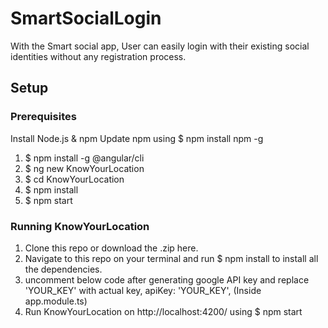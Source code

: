 # SmartSocialLogin
With the Smart social app, User can easily login with their existing social identities without any registration process.

## Setup

### Prerequisites

Install Node.js & npm
Update npm using $ npm install npm -g

1. $ npm install -g @angular/cli
2. $ ng new KnowYourLocation
3. $ cd KnowYourLocation
4. $ npm install
6. $ npm start	

### Running KnowYourLocation
1. Clone this repo or download the .zip here.
2. Navigate to this repo on your terminal and run $ npm install to install all the dependencies.
3. uncomment below code after generating google API key and replace 'YOUR_KEY' with actual key, apiKey: 'YOUR_KEY', (Inside app.module.ts)
4. Run KnowYourLocation on http://localhost:4200/ using $ npm start
